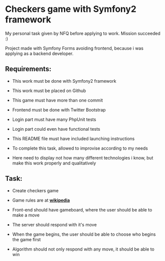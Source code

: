 Checkers game with Symfony2 framework
========================

My personal task given by NFQ before applying to work. Mission succeeded :)

Project made with Symfony Forms avoiding frontend, because i was applying as a backend developer.

Requirements:
--------------


  * This work must be done with Symfony2 framework

  * This work must be placed on Github

  * This game must have more than one commit

  * Frontend must be done with Twitter Bootstrap

  * Login part must have many PhpUnit tests

  * Login part could even have functional tests

  * This README file must have included launching instructions 

  * To complete this task, allowed to improvise according to my needs

  * Here need to display not how many different technologies i know, but make this work properly and qualitatively

 
Task:
--------------


  * Create checkers game

  * Game rules are at [**wikipedia**][1] 

  * Front-end should have gameboard, where the user should be able to make a move

  * The server should respond with it's move

  * When the game begins, the user should be able to choose who begins the game first

  * Algorithm should not only respond with any move, it should be able to win



[1]:  http://simple.wikipedia.org/wiki/Checkers
